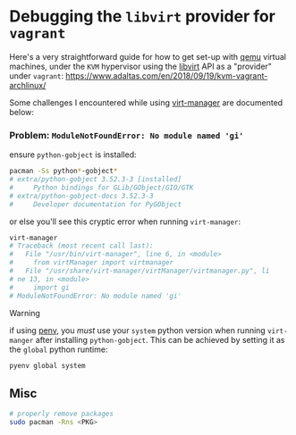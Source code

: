 # Debugging the `libvirt` provider for `vagrant`

Here's a very straightforward guide for how to get set-up with [qemu](https://www.qemu.org/) virtual machines,
under the `KVM` hypervisor using the [libvirt](https://libvirt.org/) API as a "provider" under `vagrant`:
https://www.adaltas.com/en/2018/09/19/kvm-vagrant-archlinux/

Some challenges I encountered while using [virt-manager](https://virt-manager.org/) are documented below:

### Problem: `ModuleNotFoundError: No module named 'gi'`

ensure `python-gobject` is installed:
```bash
pacman -Ss python*-gobject*
# extra/python-gobject 3.52.3-3 [installed]
#     Python bindings for GLib/GObject/GIO/GTK
# extra/python-gobject-docs 3.52.3-3
#     Developer documentation for PyGObject
```

or else you'll see this cryptic error when running `virt-manager`:
```bash
virt-manager
# Traceback (most recent call last):
#   File "/usr/bin/virt-manager", line 6, in <module>
#     from virtManager import virtmanager
#   File "/usr/share/virt-manager/virtManager/virtmanager.py", li
# ne 13, in <module>
#     import gi
# ModuleNotFoundError: No module named 'gi'
```


> [!WARNING]
> if using [penv](https://github.com/pyenv/pyenv), you _must_ use your `system`
> python version when running `virt-manger` after installing `python-gobject`.
> This can be achieved by setting it as the `global` python runtime:
> ```bash
> pyenv global system
> ```

## Misc

```bash
# properly remove packages
sudo pacman -Rns <PKG>
```
